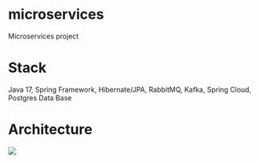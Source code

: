 # microservices
Microservices project
# Stack
Java 17, Spring Framework, Hibernate/JPA, RabbitMQ, Kafka, Spring Cloud, Postgres Data Base
# Architecture

![](/home/robsonschneider/Downloads/project-overview.png)